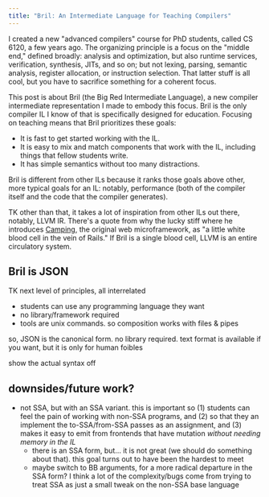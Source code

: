 ```yaml
---
title: "Bril: An Intermediate Language for Teaching Compilers"
---
```

I created a new "advanced compilers" course for PhD students, called CS 6120, a few years ago.
The organizing principle is a focus on the "middle end," defined broadly:
analysis and optimization, but also runtime services, verification, synthesis, JITs, and so on;
but not lexing, parsing, semantic analysis, register allocation, or instruction selection.
That latter stuff is all cool, but you have to sacrifice something for a coherent focus.

This post is about Bril (the Big Red Intermediate Language), a new compiler intermediate representation I made to embody this focus.
Bril is the only compiler IL I know of that is specifically designed for education.
Focusing on teaching means that Bril prioritizes these goals:

* It is fast to get started working with the IL.
* It is easy to mix and match components that work with the IL, including things that fellow students write.
* It has simple semantics without too many distractions.

Bril is different from other ILs because it ranks those goals above other, more typical goals for an IL:
notably, performance (both of the compiler itself and the code that the compiler generates).

TK other than that, it takes a lot of inspiration from other ILs out there, notably, LLVM IR.
There's a quote from why the lucky stiff where he introduces [Camping][], the original web microframework, as "a little white blood cell in the vein of Rails."
If Bril is a single blood cell, LLVM is an entire circulatory system.

[camping]: https://camping.github.io/camping.io/

## Bril is JSON

TK next level of principles, all interrelated

* students can use any programming language they want
* no library/framework required
* tools are unix commands. so composition works with files & pipes

so, JSON is the canonical form. no library required.
text format is available if you want, but it is only for human foibles

show the actual syntax off

## downsides/future work?

* not SSA, but with an SSA variant. this is important so (1) students can feel the pain of working with non-SSA programs, and (2) so that they an implement the to-SSA/from-SSA passes as an assignment, and (3) makes it easy to emit from frontends that have mutation *without needing memory in the IL*
    * there is an SSA form, but... it is not great (we should do something about that). this goal turns out to have been the hardest to meet
    * maybe switch to BB arguments, for a more radical departure in the SSA form? I think a lot of the complexity/bugs come from trying to treat SSA as just a small tweak on the non-SSA base language
